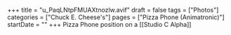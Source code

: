+++
title = "u_PaqLNtpFMUAXtnozlw.avif"
draft = false
tags = ["Photos"]
categories = ["Chuck E. Cheese's"]
pages = ["Pizza Phone (Animatronic)"]
startDate = ""
+++
Pizza Phone position on a [[Studio C Alpha]]
